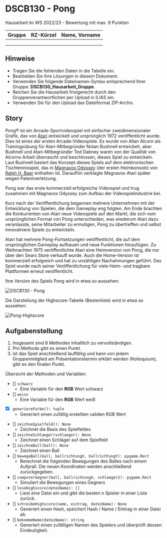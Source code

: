 # DSCB130 - Pong
Hausarbeit im WS 2022/23 - Bewertung mit max. 9 Punkten

| Gruppe | RZ-Kürzel | Name, Vorname |
|---|---|---|
|   |   |   |
|   |   |   |
|   |   |   |

## Hinweise
- Tragen Sie die fehlenden Daten in die Tabelle ein.
- Bearbeiten Sie Ihre Lösungen in diesem Dokument.
- Verwenden Sie folgende Dateinamen-Syntax entsprechend Ihrer Gruppe: **DSCB130_Hausarbeit_Gruppe**.
- Reichen Sie die Hausarbeit fristgerecht durch den Gruppenverantwortlichen per Upload in ILIAS ein.
- Verwenden Sie für den Upload das Dateiformat ZIP-Archiv.

## Story
Pong® ist ein Arcade-Sportvideospiel mit einfacher zweidimensionaler Grafik, das von [Atari](https://atari.com/pages/about) entwickelt und ursprünglich 1972 veröffentlicht wurde. Dies ist eines der ersten Arcade-Videospiele. Es wurde von Allan Alcorn als Trainingsübung für Atari-Mitbegründer Nolan Bushnell entwickelt, aber Bushnell und Atari-Mitbegründer Ted Dabney waren von der Qualität von Alcorns Arbeit überrascht und beschlossen, dieses Spiel zu entwickeln. Laut Bushnell basiert das Konzept dieses Spiels auf dem elektronischen Tischtennisspiel, das in [Magnavox Odyssey](https://www.heise.de/hintergrund/Magnavox-Odyssey-Erste-Spielkonsole-wird-50-Jahre-alt-7121128.html) (der ersten Heimkonsole) von [Ralph H. Baer](http://www.ralphbaer.com) enthalten ist. Daraufhin verklagte Magnavox Atari später wegen Patentverletzung.

Pong war das erste kommerziell erfolgreiche Videospiel und trug zusammen mit Magnavox Odyssey zum Aufbau der Videospielindustrie bei.

Kurz nach der Veröffentlichung begannen mehrere Unternehmen mit der Entwicklung von Spielen, die dem Gameplay eng folgten. Am Ende brachten die Konkurrenten von Atari neue Videospiele auf den Markt, die sich vom ursprünglichen Format von Pong unterschieden, was wiederum Atari dazu veranlasste, seine Mitarbeiter zu ermutigen, Pong zu übertreffen und selbst innovativere Spiele zu entwickeln.

Atari hat mehrere Pong-Fortsetzungen veröffentlicht, die auf dem ursprünglichen Gameplay aufbauen und neue Funktionen hinzufügen. Zu Weihnachten 1975 veröffentlichte Atari eine Heimversion von Pong, die nur über den Sears Store verkauft wurde. Auch die Home-Version ist kommerziell erfolgreich und hat zu unzähligen Nachahmungen geführt. Das Spiel wurde nach seiner Veröffentlichung für viele Heim- und tragbare Plattformen erneut veröffentlicht.

Ihre Version des Spiels Pong wird in etwa so aussehen:  

![DSCB130 - Pong](pong.png)

Die Darstellung der Highscore-Tabelle (Bestenliste) wird in etwa so aussehen:

![Pong-Highscore](pong-highscore.png)


## Aufgabenstellung
 1. Insgesamt sind 8 Methoden inhaltlich zu vervollständigen.
 2. Pro Methode gibt es einen Punkt.
 3. Ist das Spiel anschließend lauffähig und kann von jedem Gruppenmitglied am Präsentationstermin erklärt werden (Kolloquium), gibt es den finalen Punkt.

 Übersicht der Methoden und Variablen:

- [] `schwarz`
  - Eine Variable für den **RGB** Wert schwarz
- [] `weiss`
  - Eine Variable für den **RGB** Wert weiß
- [x] `generiereFarbe(): tuple`
  - Generiert einen zufällig erstellten validen RGB Wert
- [] `zeichneSpielfeld(): None`
  - Zeichnet die Basis des Spielfeldes
- [] `zeichneSchlaeger(schlaeger): None`
  - Zeichnet einen Schläger auf dem Spielfeld
- [] `zeichneBall(ball): None`
  - Zeichnet einen Ball
- [] `bewegeBall(ball, ballrichtungX, ballrichtungY): pygame.Rect`
  - Berechnet die folgenden Bewegungen des Balles nach einem Aufprall. Die neuen Koordinaten werden anschließend zurückgegeben.
- [] `computerGegner(ball, ballrichtungX, schlaeger2): pygame.Rect`
  - Simuliert die Bewegungen eines Gegners
- [] `leseHighscore(dateiName): []`
  - Liest eine Datei ein und gibt die besten n Spieler in einer Liste zurück.
- [] `schreibeHighscore(name, eintrag, dateiName): None`
  - Generiert einen Hash, speichert Hash / Name / Eintrag in einer Datei ab.
- [] `bekommeName(dateiName): string`
  - Generiert einen zufälligen Namen des Spielers und überprüft dessen Eindeutigkeit.
